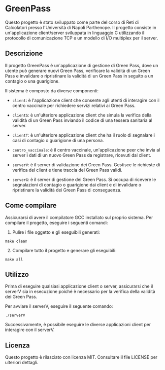 # GreenPass

Questo progetto è stato sviluppato come parte del corso di Reti di Calcolatori presso l'Università di Napoli Parthenope. Il progetto consiste in un'applicazione client/server sviluppata in linguaggio C utilizzando il protocollo di comunicazione TCP e un modello di I/O multiplex per il server.

## Descrizione

Il progetto GreenPass è un'applicazione di gestione di Green Pass, dove un utente può generare nuovi Green Pass, verificare la validità di un Green Pass e invalidare o ripristinare la validità di un Green Pass in seguito a un contagio o una guarigione.

Il sistema è composto da diverse componenti:

- `client`: è l'applicazione client che consente agli utenti di interagire con il centro vaccinale per richiedere servizi relativi ai Green Pass.

- `clientS`: è un'ulteriore applicazione client che simula la verifica della validità di un Green Pass inviando il codice di una tessera sanitaria al server.

- `clientT`: è un'ulteriore applicazione client che ha il ruolo di segnalare i casi di contagio o guarigione di una persona.

- `centro_vaccinale`: è il centro vaccinale, un'applicazione peer che invia al server i dati di un nuovo Green Pass da registrare, ricevuti dal client.

- `serverV`: è il server di validazione dei Green Pass. Gestisce le richieste di verifica dei client e tiene traccia dei Green Pass validi.

- `serverG`: è il server di gestione dei Green Pass. Si occupa di ricevere le segnalazioni di contagio o guarigione dai client e di invalidare o ripristinare la validità dei Green Pass di conseguenza.

## Come compilare

Assicurarsi di avere il compilatore GCC installato sul proprio sistema. Per compilare il progetto, eseguire i seguenti comandi:

1. Pulire i file oggetto e gli eseguibili generati:
```
make clean
```

2. Compilare tutto il progetto e generare gli eseguibili:
```
make all
```

## Utilizzo

Prima di eseguire qualsiasi applicazione client o server, assicurarsi che il serverV sia in esecuzione poiché è necessario per la verifica della validità dei Green Pass.

Per avviare il serverV, eseguire il seguente comando:
```
./serverV
```

Successivamente, è possibile eseguire le diverse applicazioni client per interagire con il serverV.

## Licenza

Questo progetto è rilasciato con licenza MIT. Consultare il file LICENSE per ulteriori dettagli.